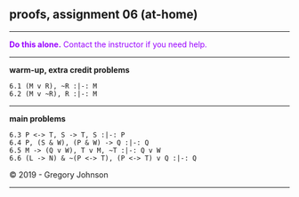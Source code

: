 ## proofs, assignment 06 (at-home)

---

<font color="#9900FF">**Do this alone.** Contact the instructor if you need help.</font>

---

**warm-up, extra credit problems**

~~~{.ProofChecker .JohnsonSL options="fonts tabindent render" guides="fitch" points="1" late-credit="1"}
6.1 (M v R), ~R :|-: M 
6.2 (M v ~R), R :|-: M
~~~

---

**main problems**

~~~{.ProofChecker .JohnsonSL options="fonts tabindent render" guides="fitch" points="25" late-credit="20"}
6.3 P <-> T, S -> T, S :|-: P 
6.4 P, (S & W), (P & W) -> Q :|-: Q
6.5 M -> (Q v W), T v M, ~T :|-: Q v W
6.6 (L -> N) & ~(P <-> T), (P <-> T) v Q :|-: Q 
~~~


<p>&copy; 2019 - <script>document.write(new Date().getFullYear())</script> Gregory Johnson</p>

---

